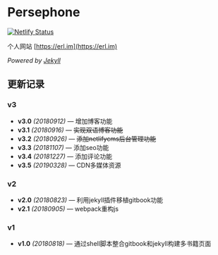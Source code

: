 # Persephone

[![Netlify Status](https://api.netlify.com/api/v1/badges/dec8affe-50c4-42fc-8528-32c7481e1755/deploy-status)](https://app.netlify.com/sites/yexiqingxi/deploys)

个人网站 [https://erl.im](https://erl.im)

*Powered by [Jekyll](https://jekyllrb.com/)*

## 更新记录

### v3
- **v3.0** *(20180912)* — 增加博客功能
- **v3.1** *(20180916)* — ~~实现双语博客功能~~
- **v3.2** *(20180926)* — ~~添加netlifycms后台管理功能~~
- **v3.3** *(20181107)* — 添加seo功能
- **v3.4** *(20181227)* — 添加评论功能
- **v3.5** *(20190328)* — CDN多媒体资源

### v2

- **v2.0** *(20180823)* — 利用jekyll插件移植gitbook功能
- **v2.1** *(20180905)* — webpack重构js

### v1
- **v1.0** *(20180818)* — 通过shell脚本整合gitbook和jekyll构建多书籍页面
